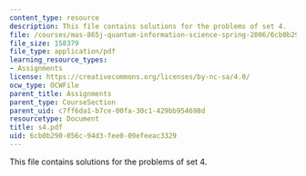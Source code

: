 ```yaml
---
content_type: resource
description: This file contains solutions for the problems of set 4.
file: /courses/mas-865j-quantum-information-science-spring-2006/6cb0b290056c94d3fee009efeeac3329_s4.pdf
file_size: 158379
file_type: application/pdf
learning_resource_types:
- Assignments
license: https://creativecommons.org/licenses/by-nc-sa/4.0/
ocw_type: OCWFile
parent_title: Assignments
parent_type: CourseSection
parent_uid: c7ff6da1-b7ce-00fa-30c1-429bb954698d
resourcetype: Document
title: s4.pdf
uid: 6cb0b290-056c-94d3-fee0-09efeeac3329
---
```

This file contains solutions for the problems of set 4.